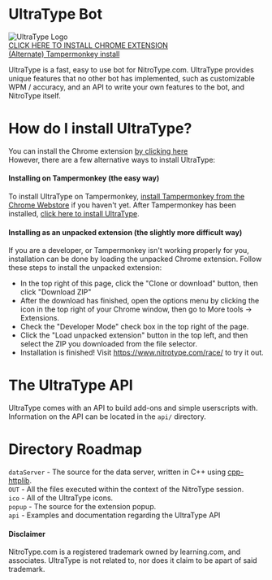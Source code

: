 # UltraType Bot
![UltraType Logo](https://github.com/ultratype/UltraTypeBot/raw/master/ico/logo.png)
<br>
[CLICK HERE TO INSTALL CHROME EXTENSION](https://chrome.google.com/webstore/detail/ultratype-nitrotype-typin/gekjidmkhehamonaimcibhnaecakojlm)
<br>
[(Alternate) Tampermonkey install](https://github.com/ultratype/UltraTypeBot/raw/master/UltraType.user.js)
<br>

UltraType is a fast, easy to use bot for NitroType.com. UltraType provides unique features that no other bot has implemented, such as customizable WPM / accuracy, and an API to write your own features to the bot, and NitroType itself.

# How do I install UltraType?

You can install the Chrome extension [by clicking here](https://chrome.google.com/webstore/detail/fpopdcoojgeikobdihofjflpngpcbiob/)<br>
However, there are a few alternative ways to install UltraType:

#### Installing on Tampermonkey (the easy way)
To install UltraType on Tampermonkey, [install Tampermonkey from the Chrome Webstore](https://chrome.google.com/webstore/detail/tampermonkey/dhdgffkkebhmkfjojejmpbldmpobfkfo) if you haven't yet. After Tampermonkey has been installed, [click here to install UltraType](https://github.com/ultratype/UltraTypeBot/raw/master/UltraType.user.js).
#### Installing as an unpacked extension (the slightly more difficult way)
If you are a developer, or Tampermonkey isn't working properly for you, installation can be done by loading the unpacked Chrome extension. Follow these steps to install the unpacked extension:
- In the top right of this page, click the "Clone or download" button, then click "Download ZIP"
- After the download has finished, open the options menu by clicking the icon in the top right of your Chrome window, then go to More tools -> Extensions.
- Check the "Developer Mode" check box in the top right of the page.
- Click the "Load unpacked extension" button in the top left, and then select the ZIP you downloaded from the file selector.
- Installation is finished! Visit https://www.nitrotype.com/race/ to try it out.

# The UltraType API
UltraType comes with an API to build add-ons and simple userscripts with. Information on the API can be located in the `api/` directory.

# Directory Roadmap
`dataServer` - The source for the data server, written in C++ using [cpp-httplib](https://github.com/yhirose/cpp-httplib).<br>
`OUT` - All the files executed within the context of the NitroType session.<br>
`ico` - All of the UltraType icons.<br>
`popup` - The source for the extension popup.<br>
`api` - Examples and documentation regarding the UltraType API<br>

#### Disclaimer
NitroType.com is a registered trademark owned by learning.com, and associates. UltraType is not related to, nor does it claim to be apart of said trademark.
